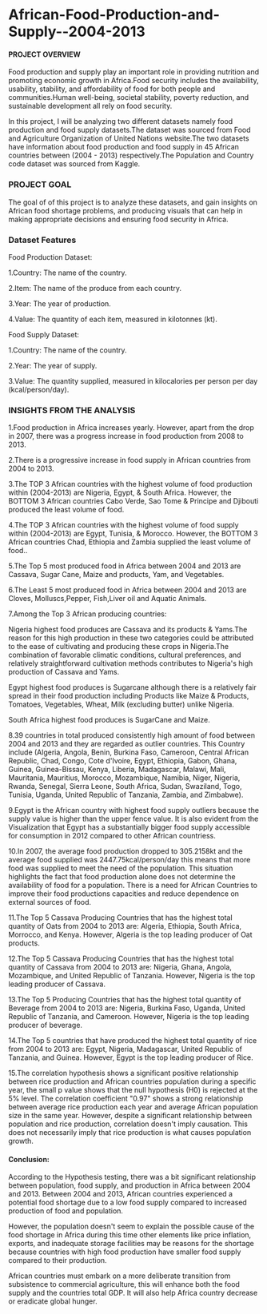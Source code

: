 # African-Food-Production-and-Supply--2004-2013

#### PROJECT OVERVIEW
Food production and supply play an important role in providing nutrition and promoting economic growth in Africa.Food security includes the availability, usability, stability, and affordability of food for both people and communities.Human well-being, societal stability, poverty reduction, and sustainable development all rely on food security.

In this project, I will be analyzing two different datasets namely food production and food supply datasets.The dataset was sourced from Food and Agriculture Organization of United Nations website.The two datasets have information about food production and food supply in 45 African countries between (2004 - 2013) respectively.The Population and Country code dataset was sourced from Kaggle.

### PROJECT GOAL
The goal of of this project is to analyze these datasets, and gain insights on African food shortage problems, and producing visuals that can help in making appropriate decisions and ensuring food security in Africa.

### Dataset Features
Food Production Dataset:

1.Country: The name of the country.

2.Item: The name of the produce from each country.

3.Year: The year of production.

4.Value: The quantity of each item, measured in kilotonnes (kt).

Food Supply Dataset:

1.Country: The name of the country.

2.Year: The year of supply.

3.Value: The quantity supplied, measured in kilocalories per person per day (kcal/person/day).

### INSIGHTS FROM THE ANALYSIS
1.Food production in Africa increases yearly. However, apart from the drop in 2007, there was a progress increase in food production from 2008 to 2013.

2.There is a progressive increase in food supply in African countries from 2004 to 2013.

3.The TOP 3 African countries with the highest volume of food production within (2004-2013) are Nigeria, Egypt, & South Africa. However, the BOTTOM 3 African countries Cabo Verde, Sao Tome & Principe and Djibouti produced the least volume of food.

4.The TOP 3 African countries with the highest volume of food supply within (2004-2013) are Egypt, Tunisia, & Morocco. However, the BOTTOM 3 African countries Chad, Ethiopia and Zambia supplied the least volume of food..

5.The Top 5 most produced food in Africa between 2004 and 2013 are Cassava, Sugar Cane, Maize and products, Yam, and Vegetables.

6.The Least 5 most produced food in Africa between 2004 and 2013 are Cloves, Molluscs,Pepper, Fish,Liver oil and Aquatic Animals.

7.Among the Top 3 African producing countries:

Nigeria highest food produces are Cassava and its products & Yams.The reason for this high production in these two categories could be attributed to the ease of cultivating and producing these crops in Nigeria.The combination of favorable climatic conditions, cultural preferences, and relatively straightforward cultivation methods contributes to Nigeria's high production of Cassava and Yams.

Egypt highest food produces is Sugarcane although there is a relatively fair spread in their food production including Products like Maize & Products, Tomatoes, Vegetables, Wheat, Milk (excluding butter) unlike Nigeria.

South Africa highest food produces is SugarCane and Maize.

8.39 countries in total produced consistently high amount of food between 2004 and 2013 and they are regarded as outlier countries. This Country include (Algeria, Angola, Benin, Burkina Faso, Cameroon, Central African Republic, Chad, Congo, Cote d'Ivoire, Egypt, Ethiopia, Gabon, Ghana, Guinea, Guinea-Bissau, Kenya, Liberia, Madagascar, Malawi, Mali, Mauritania, Mauritius, Morocco, Mozambique, Namibia, Niger, Nigeria, Rwanda, Senegal, Sierra Leone, South Africa, Sudan, Swaziland, Togo, Tunisia, Uganda, United Republic of Tanzania, Zambia, and Zimbabwe).

9.Egypt is the African country with highest food supply outliers because the supply value is higher than the upper fence value. It is also evident from the Visualization that Egypt has a substantially bigger food supply accessible for consumption in 2012 compared to other African countriess.

10.In 2007, the average food production dropped to 305.2158kt and the average food supplied was 2447.75kcal/person/day this means that more food was supplied to meet the need of the population. This situation highlights the fact that food production alone does not determine the availability of food for a population. There is a need for African Countries to improve their food productions capacities and reduce dependence on external sources of food.

11.The Top 5 Cassava Producing Countries that has the highest total quantity of Oats from 2004 to 2013 are: Algeria, Ethiopia, South Africa, Morrocco, and Kenya. However, Algeria is the top leading producer of Oat products.

12.The Top 5 Cassava Producing Countries that has the highest total quantity of Cassava from 2004 to 2013 are: Nigeria, Ghana, Angola, Mozambique, and United Republic of Tanzania. However, Nigeria is the top leading producer of Cassava.

13.The Top 5 Producing Countries that has the highest total quantity of Beverage from 2004 to 2013 are: Nigeria, Burkina Faso, Uganda, United Republic of Tanzania, and Cameroon. However, Nigeria is the top leading producer of beverage.

14.The Top 5 countries that have produced the highest total quantity of rice from 2004 to 2013 are: Egypt, Nigeria, Madagascar, United Republic of Tanzania, and Guinea. However, Egypt is the top leading producer of Rice.

15.The correlation hypothesis shows a significant positive relationship between rice production and African countries population during a specific year, the small p value shows that the null hypothesis (H0) is rejected at the 5% level. The correlation coefficient "0.97" shows a strong relationship between average rice production each year and average African population size in the same year. However, despite a significant relationship between population and rice production, correlation doesn't imply causation. This does not necessarily imply that rice production is what causes population growth.

#### Conclusion:
According to the Hypothesis testing, there was a bit significant relationship between population, food supply, and production in Africa between 2004 and 2013. Between 2004 and 2013, African countries experienced a potential food shortage due to a low food supply compared to increased production of food and population.

However, the population doesn't seem to explain the possible cause of the food shortage in Africa during this time other elements like price inflation, exports, and inadequate storage facilities may be reasons for the shortage because countries with high food production have smaller food supply compared to their production.

African countries must embark on a more deliberate transition from subsistence to commercial agriculture, this will enhance both the food supply and the countries total GDP. It will also help Africa country decrease or eradicate global hunger.


